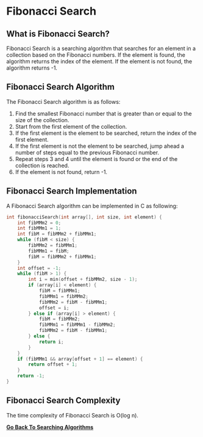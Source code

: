 # Fibonacci Search

## What is Fibonacci Search?

Fibonacci Search is a searching algorithm that searches for an element in a collection based on the Fibonacci numbers. If the element is found, the algorithm returns the index of the element. If the element is not found, the algorithm returns -1.

## Fibonacci Search Algorithm

The Fibonacci Search algorithm is as follows:

1. Find the smallest Fibonacci number that is greater than or equal to the size of the collection.
2. Start from the first element of the collection.
3. If the first element is the element to be searched, return the index of the first element.
4. If the first element is not the element to be searched, jump ahead a number of steps equal to the previous Fibonacci number.
5. Repeat steps 3 and 4 until the element is found or the end of the collection is reached.
6. If the element is not found, return -1.

## Fibonacci Search Implementation

A Fibonacci Search algorithm can be implemented in C as following:

```c
int fibonacciSearch(int array[], int size, int element) {
    int fibMMm2 = 0;
    int fibMMm1 = 1;
    int fibM = fibMMm2 + fibMMm1;
    while (fibM < size) {
        fibMMm2 = fibMMm1;
        fibMMm1 = fibM;
        fibM = fibMMm2 + fibMMm1;
    }
    int offset = -1;
    while (fibM > 1) {
        int i = min(offset + fibMMm2, size - 1);
        if (array[i] < element) {
            fibM = fibMMm1;
            fibMMm1 = fibMMm2;
            fibMMm2 = fibM - fibMMm1;
            offset = i;
        } else if (array[i] > element) {
            fibM = fibMMm2;
            fibMMm1 = fibMMm1 - fibMMm2;
            fibMMm2 = fibM - fibMMm1;
        } else {
            return i;
        }
    }
    if (fibMMm1 && array[offset + 1] == element) {
        return offset + 1;
    }
    return -1;
}
```

## Fibonacci Search Complexity

The time complexity of Fibonacci Search is O(log n).

[**Go Back To Searching Algorithms**](README.md)
